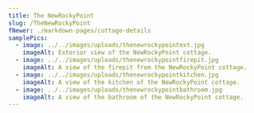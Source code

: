 ```yaml
---
title: The NewRockyPoint
slug: /TheNewRockyPoint
fNewer: ./markdown-pages/cottage-details
samplePics:
  - image: ../../images/uploads/thenewrockypointext.jpg
    imageAlt: Exterior view of the NewRockyPoint cottage.
  - image: ../../images/uploads/thenewrockypointfirepit.jpg
    imageAlt: A view of the firepit from the NewRockyPoint cottage.
  - image: ../../images/uploads/thenewrockypointkitchen.jpg
    imageAlt: A view of the kitchen of the NewRockyPoint cottage.
  - image: ../../images/uploads/thenewrockypointbathroom.jpg
    imageAlt: A view of the bathroom of the NewRockyPoint cottage.
---
```

